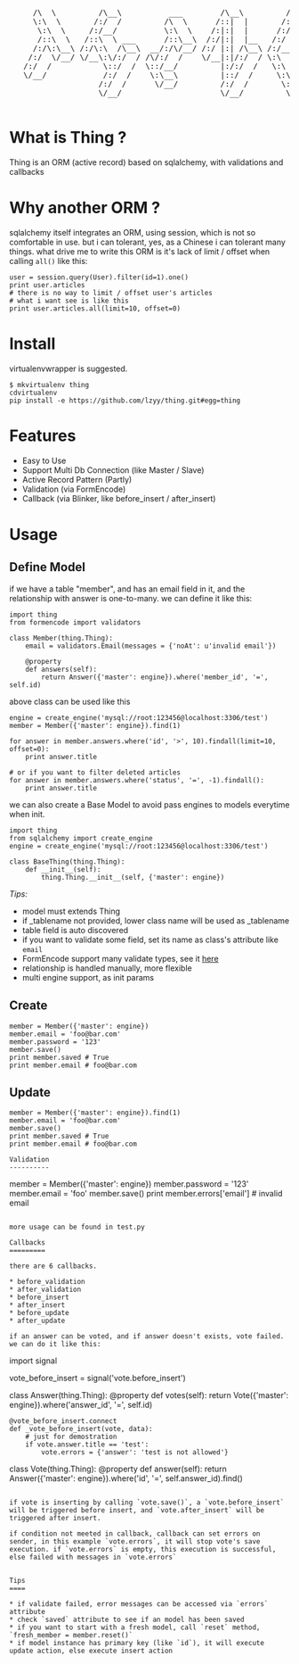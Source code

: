 <pre>
     /\  \         /\__\          ___        /\__\         /\  \    
     \:\  \       /:/  /         /\  \      /::|  |       /::\  \   
      \:\  \     /:/__/          \:\  \    /:|:|  |      /:/\:\  \  
      /::\  \   /::\  \ ___      /::\__\  /:/|:|  |__   /:/  \:\  \ 
     /:/\:\__\ /:/\:\  /\__\  __/:/\/__/ /:/ |:| /\__\ /:/__/_\:\__\
    /:/  \/__/ \/__\:\/:/  / /\/:/  /    \/__|:|/:/  / \:\  /\ \/__/
   /:/  /           \::/  /  \::/__/         |:/:/  /   \:\ \:\__\  
   \/__/            /:/  /    \:\__\         |::/  /     \:\/:/  /  
                   /:/  /      \/__/         /:/  /       \::/  /   
                   \/__/                     \/__/         \/__/    

</pre>

What is Thing ?
===============

Thing is an ORM (active record) based on sqlalchemy, with validations and callbacks

Why another ORM ?
=================

sqlalchemy itself integrates an ORM, using session, which is not so comfortable in use. but i can tolerant, yes, as a Chinese i can tolerant many things. what drive me to write this ORM is it's lack of limit / offset when calling `all()` like this:

```
user = session.query(User).filter(id=1).one()
print user.articles
# there is no way to limit / offset user's articles
# what i want see is like this
print user.articles.all(limit=10, offset=0)
```

Install
=======

virtualenvwrapper is suggested.

```
$ mkvirtualenv thing
cdvirtualenv
pip install -e https://github.com/lzyy/thing.git#egg=thing
```

Features
========

* Easy to Use
* Support Multi Db Connection (like Master / Slave)
* Active Record Pattern (Partly)
* Validation (via FormEncode)
* Callback (via Blinker, like before_insert / after_insert)

Usage
=====

Define Model
------------

if we have a table "member", and has an email field in it, and the relationship with answer is one-to-many. we can define it like this:

```
import thing
from formencode import validators

class Member(thing.Thing):
    email = validators.Email(messages = {'noAt': u'invalid email'})

    @property
    def answers(self):
        return Answer({'master': engine}).where('member_id', '=', self.id)
```

above class can be used like this

```
engine = create_engine('mysql://root:123456@localhost:3306/test')
member = Member({'master': engine}).find(1)

for answer in member.answers.where('id', '>', 10).findall(limit=10, offset=0):
    print answer.title

# or if you want to filter deleted articles
for answer in member.answers.where('status', '=', -1).findall():
    print answer.title
```

we can also create a Base Model to avoid pass engines to models everytime when init.

```
import thing
from sqlalchemy import create_engine
engine = create_engine('mysql://root:123456@localhost:3306/test')

class BaseThing(thing.Thing):
    def __init__(self):
        thing.Thing.__init__(self, {'master': engine})
```


*Tips:*

* model must extends Thing
* if _tablename not provided, lower class name will be used as _tablename
* table field is auto discovered
* if you want to validate some field, set its name as class's attribute like `email`
* FormEncode support many validate types, see it [here](http://www.formencode.org/en/latest/Validator.html)
* relationship is handled manually, more flexible
* multi engine support, as init params


Create
------

```
member = Member({'master': engine})
member.email = 'foo@bar.com'
member.password = '123'
member.save()
print member.saved # True
print member.email # foo@bar.com
```

Update
------

```
member = Member({'master': engine}).find(1)
member.email = 'foo@bar.com'
member.save()
print member.saved # True
print member.email # foo@bar.com

Validation
----------

```
member = Member({'master': engine})
member.password = '123'
member.email = 'foo'
member.save()
print member.errors['email'] # invalid email
```

more usage can be found in test.py

Callbacks
=========

there are 6 callbacks.

* before_validation
* after_validation
* before_insert
* after_insert
* before_update
* after_update

if an answer can be voted, and if answer doesn't exists, vote failed. we can do it like this:

```
import signal

vote_before_insert = signal('vote.before_insert')

class Answer(thing.Thing):
    @property
    def votes(self):
        return Vote({'master': engine}).where('answer_id', '=', self.id)

    @vote_before_insert.connect
    def _vote_before_insert(vote, data):
        # just for demostration
        if vote.answer.title == 'test':
            vote.errors = {'answer': 'test is not allowed'}

class Vote(thing.Thing):
    @property
    def answer(self):
        return Answer({'master': engine}).where('id', '=', self.answer_id).find()
```

if vote is inserting by calling `vote.save()`, a `vote.before_insert` will be triggered before insert, and `vote.after_insert` will be triggered after insert.

if condition not meeted in callback, callback can set errors on sender, in this example `vote.errors`, it will stop vote's save execution. if `vote.errors` is empty, this execution is successful, else failed with messages in `vote.errors`


Tips
====

* if validate failed, error messages can be accessed via `errors` attribute
* check `saved` attribute to see if an model has been saved
* if you want to start with a fresh model, call `reset` method, `fresh_member = member.reset()`
* if model instance has primary key (like `id`), it will execute update action, else execute insert action
